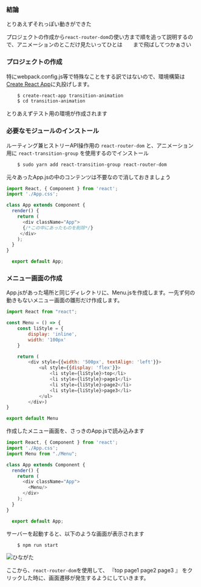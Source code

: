 ### 結論

とりあえずそれっぽい動きができた

プロジェクトの作成から`react-router-dom`の使い方まで順を追って説明するので、アニメーションのとこだけ見たいってひとは　　まで飛ばしてつかぁさい

### プロジェクトの作成

特にwebpack.config.js等で特殊なことをする訳ではないので、環境構築は  [Create React App](https://github.com/facebookincubator/create-react-app)に丸投げします。

```sh
    $ create-react-app transition-animation
    $ cd transition-animation
```

とりあえずテスト用の環境が作成されます

### 必要なモジュールのインストール

ルーティング兼ヒストリーAPI操作用の `react-router-dom` と、アニメーション用に `react-transition-group` を使用するのでインストール

```sh
    $ sudo yarn add react-transition-group react-router-dom
```

元々あったApp.jsの中のコンテンツは不要なので消しておきましょう

```js
import React, { Component } from 'react';
import './App.css';

class App extends Component {
  render() {
    return (
      <div className="App">
      {/*この中にあったものを削除*/}
     </div>
    );
  }
}

  export default App;
```

### メニュー画面の作成

App.jsがあった場所と同じディレクトリに、Menu.jsを作成します。一先ず何の動きもないメニュー画面の雛形だけ作成します。

```js
import React from "react";

const Menu = () => {
    const liStyle = {
        display: 'inline',
        width: '100px'
    }

    return (
        <div style={{width: '500px', textAlign: 'left'}}>
            <ul style={{display: 'flex'}}>
                <li style={liStyle}>top</li>
                <li style={liStyle}>page1</li>
                <li style={liStyle}>page2</li>
                <li style={liStyle}>page3</li>
            </ul>
        </div>)
}

export default Menu
```

作成したメニュー画面を、さっきのApp.jsで読み込みます

```js
import React, { Component } from 'react';
import './App.css';
import Menu from "./Menu";

class App extends Component {
  render() {
    return (
      <div className="App">
        <Menu/>
      </div>
    );
  }
}

  export default App;
```

サーバーを起動すると、以下のような画面が表示されます

```sh
    $ npm run start
```

![ひながた](https://qiita-image-store.s3.amazonaws.com/0/222400/3bac2c1b-f10e-ccfe-e125-f90c3243077c.png)

ここから、`react-router-dom`を使用して、 『top page1 page2 page3 』 をクリックした時に、画面遷移が発生するようにしていきます。
